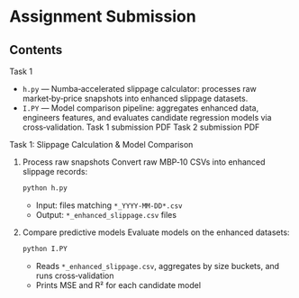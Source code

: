 # Assignment Submission


## Contents
Task 1

  * `h.py` — Numba‑accelerated slippage calculator: processes raw market‑by‑price snapshots into enhanced slippage datasets.
  * `I.PY` — Model comparison pipeline: aggregates enhanced data, engineers features, and evaluates candidate regression models via cross‑validation.
Task 1 submission PDF
Task 2 submission PDF

Task 1: Slippage Calculation & Model Comparison

1. Process raw snapshots
   Convert raw MBP‑10 CSVs into enhanced slippage records:
   ```bash
   python h.py
   ```
   * Input: files matching `*_YYYY-MM-DD*.csv`
   * Output: `*_enhanced_slippage.csv` files

2. Compare predictive models
   Evaluate models on the enhanced datasets:
   ```bash
   python I.PY
   ```
   * Reads `*_enhanced_slippage.csv`, aggregates by size buckets, and runs cross‑validation
   * Prints MSE and R² for each candidate model

